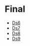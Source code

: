 # Final

<!--Index-->

- [Ds6](./Ders%20%C4%B0%C3%A7eri%C4%9Fi/Final/Ds6.pdf)
- [Ds7](./Ders%20%C4%B0%C3%A7eri%C4%9Fi/Final/Ds7.pdf)
- [Ds8](./Ders%20%C4%B0%C3%A7eri%C4%9Fi/Final/Ds8.pdf)
- [Ds9](./Ders%20%C4%B0%C3%A7eri%C4%9Fi/Final/Ds9.pdf)

<!--Index-->
